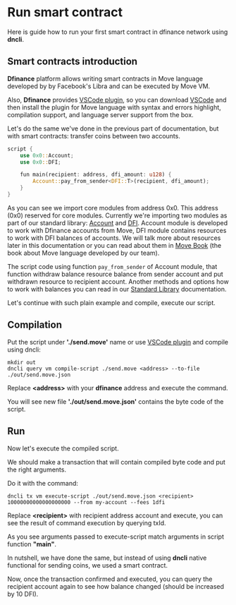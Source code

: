 # Run smart contract

Here is guide how to run your first smart contract in dfinance network using **dncli**.

## Smart contracts introduction

**Dfinance** platform allows writing smart contracts in Move language developed by by Facebook's Libra and can be executed by Move VM. 

Also, **Dfinance** provides [VSCode plugin](https://marketplace.visualstudio.com/items?itemName=damirka.move-ide), so you can download [VSCode](https://code.visualstudio.com/) and then install the plugin for Move language with syntax and errors highlight, compilation support, and language server support from the box.

Let's do the same we've done in the previous part of documentation, but with smart contracts: transfer coins between two accounts.

```rust
script {
	use 0x0::Account;
	use 0x0::DFI;

	fun main(recipient: address, dfi_amount: u128) {
		Account::pay_from_sender<DFI::T>(recipient, dfi_amount);
	}
}
```

As you can see we import core modules from address 0x0. This address \(0x0\) reserved for core modules. Currently we're importing two modules as part of our standard library: [Account](https://github.com/dfinance/dvm/blob/master/lang/stdlib/account.move) and [DFI](https://github.com/dfinance/dvm/blob/master/lang/stdlib/dfi.move). Account module is developed to work with Dfinance accounts from Move, DFI module contains resources to work with DFI balances of accounts. We will talk more about resources later in this documentation or you can read about them in [Move Book](https://move-book.com) (the book about Move language developed by our team).

The script code using function `pay_from_sender` of Account module, that function withdraw balance resource balance from sender account and
put withdrawn resource to recipient account. Another methods and options how to work with balances you can read in our [Standard Library](/move_vm/standard_lib.md) documentation. 

Let's continue with such plain example and compile, execute our script.

## Compilation

Put the script under **'./send.move'** name or use [VSCode plugin](https://marketplace.visualstudio.com/items?itemName=damirka.move-ide) and compile using dncli:

```text
mkdir out
dncli query vm compile-script ./send.move <address> --to-file ./out/send.move.json
```

Replace **&lt;address&gt;** with your **dfinance** address and execute the command.

You will see new file **'./out/send.move.json'** contains the byte code of the script.

## Run

Now let's execute the compiled script.

We should make a transaction that will contain compiled byte code and put the right arguments.

Do it with the command:

```text
dncli tx vm execute-script ./out/send.move.json <recipient> 10000000000000000000 --from my-account --fees 1dfi
```

Replace **&lt;recipient&gt;** with recipient address account and execute, you can see the result of command execution by querying txId.

As you see arguments passed to execute-script match arguments in script function **"main"**.

In nutshell, we have done the same, but instead of using **dncli** native functional for sending coins, we used a smart contract.

Now, once the transaction confirmed and executed, you can query the recipient account again to see how balance changed \(should be increased by 10 DFI\).
